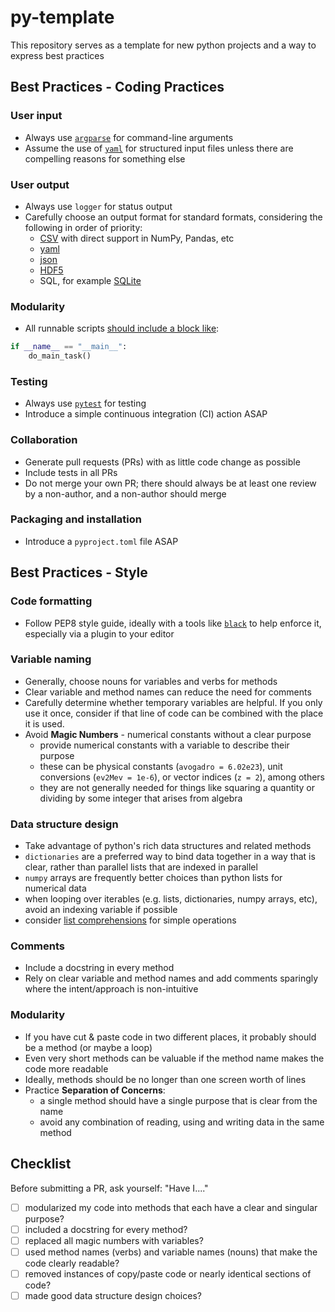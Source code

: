 # py-template
This repository serves as a template for new python projects and a way to express best practices

## Best Practices - Coding Practices

### User input
* Always use [`argparse`](https://docs.python.org/3/library/argparse.html) for command-line arguments
* Assume the use of [`yaml`](https://python.land/data-processing/python-yaml) for structured input files unless there are compelling reasons for something else

### User output
* Always use `logger` for status output
* Carefully choose an output format for standard formats, considering the following in order of priority:
    * [CSV](https://docs.python.org/3/library/csv.html) with direct support in NumPy, Pandas, etc
    * [yaml](https://python.land/data-processing/python-yaml)
    * [json](https://docs.python.org/3/library/json.html)
    * [HDF5](https://www.h5py.org/)
    * SQL, for example [SQLite](https://docs.python.org/3/library/sqlite3.html)

### Modularity
* All runnable scripts [should include a block like](https://stackoverflow.com/questions/419163/what-does-if-name-main-do):

``` python
if __name__ == "__main__":
    do_main_task()
```

### Testing
* Always use [`pytest`](https://docs.pytest.org/en/8.2.x/) for testing
* Introduce a simple continuous integration (CI) action ASAP

### Collaboration
* Generate pull requests (PRs) with as little code change as possible
* Include tests in all PRs
* Do not merge your own PR; there should always be at least one review by a
  non-author, and a non-author should merge

### Packaging and installation
* Introduce a `pyproject.toml` file ASAP

## Best Practices - Style

### Code formatting
* Follow PEP8 style guide, ideally with a tools like
  [`black`](https://pypi.org/project/black/) to help enforce it, especially via
  a plugin to your editor

### Variable naming
* Generally, choose nouns for variables and verbs for methods
* Clear variable and method names can reduce the need for comments
* Carefully determine whether temporary variables are helpful. If you only use
  it once, consider if that line of code can be combined with the place it is
  used.
* Avoid **Magic Numbers** - numerical constants without a clear purpose
    * provide numerical constants with a variable to describe their purpose
    * these can be physical constants (`avogadro = 6.02e23`), unit conversions
      (`ev2Mev = 1e-6`), or vector indices (`z = 2`), among others
    * they are not generally needed for things like squaring a quantity or
      dividing by some integer that arises from algebra

### Data structure design
* Take advantage of python's rich data structures and related methods
* `dictionaries` are a preferred way to bind data together in a way that is
  clear, rather than parallel lists that are indexed in parallel
* `numpy` arrays are frequently better choices than python lists for numerical
  data
* when looping over iterables (e.g. lists, dictionaries, numpy arrays, etc), 
  avoid an indexing variable if possible
* consider [list
  comprehensions](https://www.w3schools.com/python/python_lists_comprehension.asp)
  for simple operations

### Comments
* Include a docstring in every method
* Rely on clear variable and method names and add comments sparingly where the
  intent/approach is non-intuitive

### Modularity
* If you have cut & paste code in two different places, it probably should be a
  method (or maybe a loop)
* Even very short methods can be valuable if the method name makes the code more
  readable
* Ideally, methods should be no longer than one screen worth of lines
* Practice **Separation of Concerns**:
    * a single method should have a single purpose that is clear from the name
    * avoid any combination of reading, using and writing data in the same
      method

## Checklist 

Before submitting a PR, ask yourself: "Have I...."
* [ ] modularized my code into methods that each have a clear and
  singular purpose?
* [ ] included a docstring for every method?
* [ ] replaced all magic numbers with variables?
* [ ] used method names (verbs) and variable names (nouns) that make the
  code clearly readable?
* [ ] removed instances of copy/paste code or nearly identical sections of code?
* [ ] made good data structure design choices?
